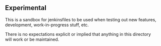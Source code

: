 Experimental
------------

This is a sandbox for jenkinsfiles to be used when testing out new features, development,
work-in-progress stuff, etc.

There is no expectations explicit or implied that anything in this directory will work
or be maintained.

